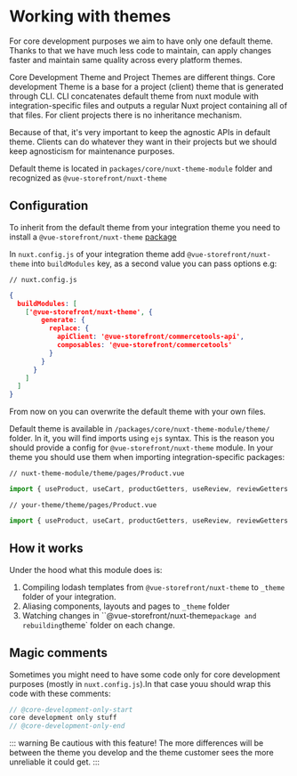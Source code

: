# Working with themes

For core development purposes we aim to have only one default theme. Thanks to that we have much less code to maintain, can apply changes faster and maintain same quality across every platform themes.

Core Development Theme and Project Themes are different things. Core development Theme is a base for a project (client) theme that is generated through CLI. CLI concatenates default theme from nuxt module with integration-specific files and outputs a regular Nuxt project containing all of that files. For client projects there is no inheritance mechanism.

Because of that, it's very important to keep the agnostic APIs in default theme. Clients can do whatever they want in their projects but we should keep agnosticism for maintenance purposes.

Default theme is located in `packages/core/nuxt-theme-module` folder and recognized as `@vue-storefront/nuxt-theme`

## Configuration

To inherit from the default theme from your integration theme you need to install a `@vue-storefront/nuxt-theme` [package](https://www.npmjs.com/package/@vue-storefront/nuxt-theme)

In `nuxt.config.js` of your integration theme add `@vue-storefront/nuxt-theme` into `buildModules` key, as a second value you can pass options e.g:

`// nuxt.config.js`
```json
{
  buildModules: [
    ['@vue-storefront/nuxt-theme', {
        generate: {
          replace: {
            apiClient: '@vue-storefront/commercetools-api',
            composables: '@vue-storefront/commercetools'
          }
        }
      }
    ]
  ]
}
```

From now on you can overwrite the default theme with your own files.

Default theme is available in `/packages/core/nuxt-theme-module/theme/` folder. In it, you will find imports using `ejs` syntax. This is the reason you should provide a config for `@vue-storefront/nuxt-theme` module. In your theme you should use them when importing integration-specific packages:

`// nuxt-theme-module/theme/pages/Product.vue`
```ts
import { useProduct, useCart, productGetters, useReview, reviewGetters } from '<%= options.generate.replace.composables %>';
```
`// your-theme/theme/pages/Product.vue`
```ts
import { useProduct, useCart, productGetters, useReview, reviewGetters } from '@vue-storefront/commercetools';
```

## How it works

Under the hood what this module does is:

1. Compiling lodash templates from `@vue-storefront/nuxt-theme` to `_theme` folder of your integration.
2. Aliasing components, layouts and pages to `_theme` folder
3. Watching changes in ``@vue-storefront/nuxt-theme` package and rebuilding `theme` folder on each change.

## Magic comments

Sometimes you might need to have some code only for core development purposes (mostly in `nuxt.config.js`).In that case youu should wrap this code with these comments:
```js
// @core-development-only-start 
core development only stuff
// @core-development-only-end
```
::: warning
Be cautious with this feature! The more differences will be between the theme you develop and the theme customer sees the more unreliable it could get.
:::